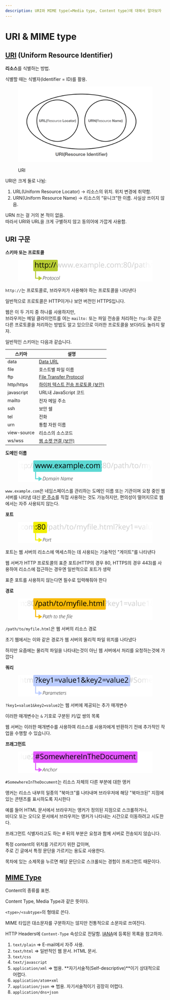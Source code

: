 ```yaml
---
description: URI와 MIME type(=Media type, Content type)에 대해서 알아보자
---
```


# URI & MIME type

## [URI](https://developer.mozilla.org/ko/docs/Web/HTTP/Basics\_of\_HTTP/Identifying\_resources\_on\_the\_Web) (Uniform Resource Identifier)

**리소스**를 식별하는 방법.

식별할 때는 식별자(Identifier = ID)를 활용.

<figure><img src="../../.gitbook/assets/URI.png" alt=""><figcaption><p>URI</p></figcaption></figure>

URI은 크게 둘로 나뉨:

1. URL(Uniform Resource Locator) → 리소스의 위치. 위치 변경에 취약함.
2. URN(Uniform Resource Name) → 리소스의 “유니크”한 이름. 사실상 쓰이지 않음.

URN 쓰는 걸 거의 본 적이 없음. \
따라서 URI와 URL을 크게 구별하지 않고 동의어에 가깝게 사용함.



## URI 구문

**스키마 또는 프로토콜**

<figure><img src="../../.gitbook/assets/프로토콜.png" alt=""><figcaption></figcaption></figure>

`http://`는 프로토콜로, 브라우저가 사용해야 하는 프로토콜을 나타낸다

일반적으로 프로토콜은 HTTP이거나 보안 버전인 HTTPS입니다.&#x20;

웹은 이 두 가지 중 하나를 사용하지만, \
브라우저는 메일 클라이언트를 여는 `mailto:` 또는 파일 전송을 처리하는 `ftp:`와 같은 다른 프로토콜을 처리하는 방법도 알고 있으므로 이러한 프로토콜을 보더라도 놀라지 말자.&#x20;

일반적인 스키마는 다음과 같습니다.

| 스키마         | 설명                                                                                     |
| ----------- | -------------------------------------------------------------------------------------- |
| data        | [Data URL](https://developer.mozilla.org/ko/docs/Web/HTTP/Basics\_of\_HTTP/Data\_URLs) |
| file        | 호스트별 파일 이름                                                                             |
| ftp         | [File Transfer Protocol](https://developer.mozilla.org/ko/docs/Glossary/FTP)           |
| http/https  | [하이퍼 텍스트 전송 프로토콜 (보안)](https://developer.mozilla.org/ko/docs/Glossary/HTTP)            |
| javascript  | URL내 JavaScript 코드                                                                     |
| mailto      | 전자 메일 주소                                                                               |
| ssh         | 보안 쉘                                                                                   |
| tel         | 전화                                                                                     |
| urn         | 통합 자원 이름                                                                               |
| view-source | 리소스의 소스코드                                                                              |
| ws/wss      | [웹 소켓 연결 (보안)](https://developer.mozilla.org/ko/docs/Web/API/WebSockets\_API)          |

**도메인 이름**

<figure><img src="../../.gitbook/assets/domain.png" alt=""><figcaption></figcaption></figure>

`www.example.com`은 네임스페이스를 관리하는 도메인 이름 또는 기관이며 요청 중인 웹 서버를 나타냄 대신 [IP 주소](https://developer.mozilla.org/ko/docs/Glossary/IP\_Address)를 직접 사용하는 것도 가능하지만, 편의성이 떨어지므로 웹에서는 자주 사용되지 않는다.

**포트**

<figure><img src="../../.gitbook/assets/포트.png" alt=""><figcaption></figcaption></figure>

포트는 웹 서버의 리소스에 액세스하는 데 사용되는 기술적인 "게이트"를 나타낸다

웹 서버가 HTTP 프로토콜의 표준 포트(HTTP의 경우 80, HTTPS의 경우 443)를 사용하여 리소스에 접근하는 경우엔 일반적으로 포트가 생략

표준 포트를 사용하지 않는다면 필수로 입력해줘야 한다

**경로**

<figure><img src="../../.gitbook/assets/경로.png" alt=""><figcaption></figcaption></figure>

`/path/to/myfile.html`은 웹 서버의 리소스 경로

초기 웹에서는 이와 같은 경로가 웹 서버의 물리적 파일 위치를 나타냈다

하지만 요즘에는 물리적 파일을 나타내는것이 아닌 웹 서버에서 처리를 요청하는것에 가깝다

**쿼리**

<figure><img src="../../.gitbook/assets/쿼리.png" alt=""><figcaption></figcaption></figure>

`?key1=value1&key2=value2`는 웹 서버에 제공되는 추가 매개변수

이러한 매개변수는 `&` 기호로 구분된 키/값 쌍의 목록&#x20;

웹 서버는 이러한 매개변수를 사용하여 리소스를 사용자에게 반환하기 전에 추가적인 작업을 수행할 수 있습니다.&#x20;

**프래그먼트**

<figure><img src="../../.gitbook/assets/프레그먼트.png" alt=""><figcaption></figcaption></figure>

`#SomewhereInTheDocument`는 리소스 자체의 다른 부분에 대한 앵커&#x20;

앵커는 리소스 내부의 일종의 "북마크"를 나타내며 브라우저에 해당 "북마크된" 지점에 있는 콘텐츠를 표시하도록 지시한다

예를 들어 HTML 문서에서 브라우저는 앵커가 정의된 지점으로 스크롤하거나,\
비디오 또는 오디오 문서에서 브라우저는 앵커가 나타내는 시간으로 이동하려고 시도한다.

프래그먼트 식별자라고도 하는 # 뒤의 부분은 요청과 함께 서버로 전송되지 않습니다.

특정 content의 위치를 가르키기 위한 값이며,\
주로 긴 글에서 특정 문단을 가르키는 용도로 사용한다.

목차에 있는 소제목을 누르면 해당 문단으로 스크롤되는 경험이 프래그먼트 때문이다.

## [MIME Type](https://developer.mozilla.org/ko/docs/Web/HTTP/Basics\_of\_HTTP/MIME\_types)

Content의 종류를 표현.

Content Type, Media Type과 같은 뜻이다.

`<type>/<subtype>`의 형태로 쓴다.

MIME 타입은 대소문자를 구분하지는 않지만 전통적으로 소문자로 쓰여진다.

HTTP Headers에 `Content-Type` 속성으로 전달함. [IANA](https://www.iana.org/assignments/media-types/media-types.xhtml)에 등록된 목록을 참고하자.

1. `text/plain` ⇒ E-mail에서 자주 사용.
2. `text/html` ⇒ 일반적인 웹 문서. HTML 문서.
3. `text/css`
4. `text/javascript`
5. `application/xml` ⇒ 범용. **자기서술적(Self-descriptive)**이기 상대적으로 어렵다.
6. `application/atom+xml`
7. `application/json` ⇒ 범용. 자기서술적이기 굉장히 어렵다.
8. `application/dns+json`

